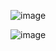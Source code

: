 ![image](https://komarev.com/ghpvc/?username=JordonGarcia)

![image](https://github-readme-stats.vercel.app/api/top-langs/?username=jordongarcia&layout=compact)
